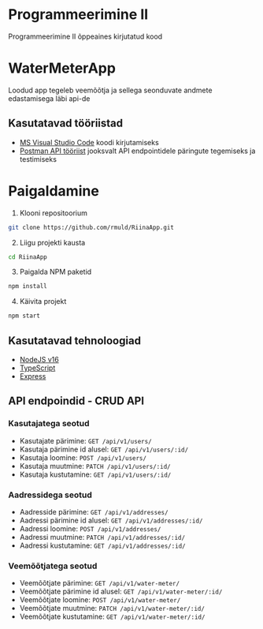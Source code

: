 # Programmeerimine II
Programmeerimine II õppeaines kirjutatud kood

# WaterMeterApp
Loodud app tegeleb veemõõtja ja sellega seonduvate andmete edastamisega läbi api-de

## Kasutatavad tööriistad
- [MS Visual Studio Code](https://code.visualstudio.com/download) koodi kirjutamiseks
 - [Postman API tööriist](https://www.postman.com/) jooksvalt API endpointidele päringute tegemiseks ja testimiseks

# Paigaldamine
1. Klooni repositoorium
```bash
git clone https://github.com/rmuld/RiinaApp.git
```
2. Liigu projekti kausta
```bash
cd RiinaApp
```
3. Paigalda NPM paketid
```bash
npm install
```
4. Käivita projekt
```bash
npm start
```

## Kasutatavad tehnoloogiad
- [NodeJS v16](https://nodejs.org/en/download/)
- [TypeScript](https://www.typescriptlang.org/)
- [Express](https://www.npmjs.com/package/express)

## API endpoindid - CRUD API
### Kasutajatega seotud
- Kasutajate pärimine: `GET /api/v1/users/`
- Kasutaja pärimine id alusel: `GET /api/v1/users/:id/`
- Kasutaja loomine: `POST /api/v1/users/`
- Kasutaja muutmine: `PATCH /api/v1/users/:id/`
- Kasutaja kustutamine: `GET /api/v1/users/:id/`

### Aadressidega seotud
- Aadresside pärimine: `GET /api/v1/addresses/`
- Aadressi pärimine id alusel: `GET /api/v1/addresses/:id/`
- Aadressi loomine: `POST /api/v1/addresses/`
- Aadressi muutmine: `PATCH /api/v1/addresses/:id/`
- Aadressi kustutamine: `GET /api/v1/addresses/:id/`

### Veemõõtjatega seotud
- Veemõõtjate pärimine: `GET /api/v1/water-meter/`
- Veemõõtjate pärimine id alusel: `GET /api/v1/water-meter/:id/`
- Veemõõtjate loomine: `POST /api/v1/water-meter/`
- Veemõõtjate muutmine: `PATCH /api/v1/water-meter/:id/`
- Veemõõtjate kustutamine: `GET /api/v1/water-meter/:id/`
